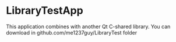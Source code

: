 # LibraryTestApp
This application combines with another Qt C-shared library. You can download in github.com/me1237guy/LibraryTest folder
